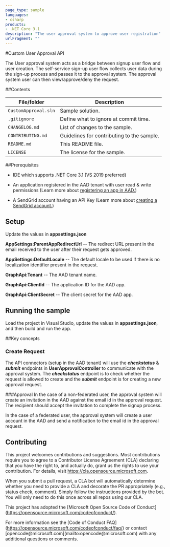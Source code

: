 ```yaml
---
page_type: sample
languages:
- csharp
products:
- .NET Core 3.1
description: "The user approval system to approve user registration"
urlFragment: ""
---
```


#Custom User Approval API

The User approval system acts as a bridge between signup user flow and user creation. The self-service sign-up user flow collects user data during the sign-up process and passes it to the approval system. The approval system user can then view/approve/deny the request.

##Contents

| File/folder         | Description                                |
|---------------------|--------------------------------------------|
| `CustomApproval.sln`| Sample solution.                           |
| `.gitignore`        | Define what to ignore at commit time.      |
| `CHANGELOG.md`      | List of changes to the sample.             |
| `CONTRIBUTING.md`   | Guidelines for contributing to the sample. |
| `README.md`         | This README file.                          |
| `LICENSE`           | The license for the sample.                |

##Prerequisites

-   IDE which supports .NET Core 3.1 (VS 2019 preferred)

-   An application registered in the AAD tenant with user read & write permissions (Learn more about [registering an app in AAD.])

-   A SendGrid account having an API Key (Learn more about [creating a SendGrid account.])

## Setup

Update the values in **appsettings.json**

**AppSettings:ParentAppRedirectUrl** -- The redirect URL present in the email received to the user after their request gets approved.

**AppSettings:DefaultLocale** -- The default locale to be used if there is no localization identifier present in the request.

**GraphApi:Tenant** -- The AAD tenant name.

**GraphApi:ClientId** -- The application ID for the AAD app.

**GraphApi:ClientSecret** -- The client secret for the AAD app.

## Running the sample

Load the project in Visual Studio, update the values in **appsettings.json**, and then build and run the app.

##Key concepts

### Create Request

The API connectors (setup in the AAD tenant) will use the ***checkstatus*** & ***submit*** endpoints in **UserApprovalController** to communicate with the approval system. The ***checkstatus*** endpoint is to check whether the request is allowed to create and the ***submit*** endpoint is for creating a new approval request.

###Approval
In the case of a non-federated user, the approval system will create an invitation in the AAD against the email id in the approval request. The recipient should accept the invitation to complete the signup process.

In the case of a federated user, the approval system will create a user account in the AAD and send a notification to the email id in the approval request.

Contributing
------------

This project welcomes contributions and suggestions. Most contributions require you to agree to a Contributor License Agreement (CLA) declaring that you have the right to, and actually do, grant us the rights to use your contribution. For details, visit https://cla.opensource.microsoft.com.

When you submit a pull request, a CLA bot will automatically determine whether you need to provide a CLA and decorate the PR appropriately (e.g., status check, comment). Simply follow the instructions provided by the bot. You will only need to do this once across all repos using our CLA.

This project has adopted the \[Microsoft Open Source Code of Conduct\] (https://opensource.microsoft.com/codeofconduct/).

For more information see the \[Code of Conduct FAQ\] (https://opensource.microsoft.com/codeofconduct/faq/) or contact \[opencode\@microsoft.com\](mailto:opencode\@microsoft.com) with any additional questions or comments.

  [registering an app in AAD.]: https://docs.microsoft.com/en-us/azure/active-directory/develop/quickstart-register-app
  [creating a SendGrid account.]: https://docs.microsoft.com/en-us/azure/sendgrid-dotnet-how-to-send-email#create-a-sendgrid-account
